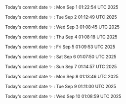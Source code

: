 Today's commit date ✨ : Mon Sep 1 01:22:54 UTC 2025 

Today's commit date ✨ : Tue Sep 2 01:12:49 UTC 2025 

Today's commit date ✨ : Wed Sep 3 01:08:45 UTC 2025 

Today's commit date ✨ : Thu Sep 4 01:08:18 UTC 2025 

Today's commit date ✨ : Fri Sep 5 01:09:53 UTC 2025 

Today's commit date ✨ : Sat Sep 6 01:07:50 UTC 2025 

Today's commit date ✨ : Sun Sep 7 01:14:57 UTC 2025 

Today's commit date ✨ : Mon Sep 8 01:13:46 UTC 2025 

Today's commit date ✨ : Tue Sep 9 01:11:00 UTC 2025 

Today's commit date ✨ : Wed Sep 10 01:08:59 UTC 2025 

